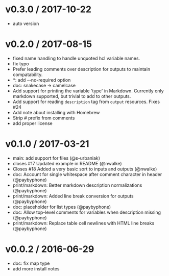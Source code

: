 
v0.3.0 / 2017-10-22
===================

  * auto version

v0.2.0 / 2017-08-15
===================

  * fixed name handling to handle unquoted hcl variable names.
  * fix typo
  * Prefer leading comments over description for outputs to maintain compatability.
  * *: add --no-required option
  * doc: snakecase -> camelcase
  * Add support for printing the variable 'type' in Markdown. Currently only markdown supported, but trivial to add to other outputs.
  * Add support for reading `description` tag from `output` resources. Fixes #24
  * Add note about installing with Homebrew
  * Strip # prefix from comments
  * add proper license

v0.1.0 / 2017-03-21
==================

  * main: add support for files (@s-urbaniak)
  * closes #17 Updated example in README (@nwalke)
  * Closes #18 Added a very basic sort to inputs and outputs (@nwalke)
  * doc: Account for single whitespace after comment character in header (@paybyphone)
  * print/markdown: Better markdown description normalizations (@paybyphone)
  * print/markdown: Added line break conversion for outputs (@paybyphone)
  * doc: placeholder for list types (@paybyphone)
  * doc: Allow top-level comments for variables when description missing (@paybyphone)
  * print/markdown: Replace table cell newlines with HTML line breaks (@paybyphone)


v0.0.2 / 2016-06-29
==================

  * doc: fix map type
  * add more install notes

